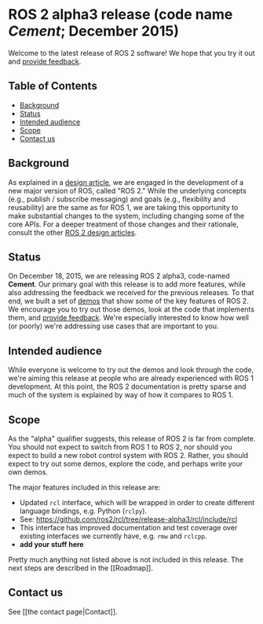 # ROS 2 alpha3 release (code name *Cement*; December 2015)

Welcome to the latest release of ROS 2 software!  We hope that you try it out and [provide feedback](#contact-us).

## Table of Contents

- [Background](#background)
- [Status](#status)
- [Intended audience](#intended-audience)
- [Scope](#scope)
- [Contact us](#contact-us)

## Background

As explained in a [design
article](http://design.ros2.org/articles/why_ros2.html), we are engaged in
the development of a new major version of ROS, called "ROS 2." While the
underlying concepts (e.g., publish / subscribe messaging) and goals (e.g.,
flexibility and reusability) are the same as for ROS 1, we are taking this
opportunity to make substantial changes to the system, including changing
some of the core APIs.
For a deeper treatment of those changes and their
rationale, consult the other [ROS 2 design
articles](http://design.ros2.org).

## Status

On December 18, 2015, we are releasing ROS 2 alpha3,
code-named **Cement**.
Our primary goal with this release is to add more features, while also addressing the feedback we received for the previous releases.
To that end, we built a set of [demos](Tutorials) that
show some of the key features of ROS 2.
We encourage you to try out those
demos, look at the code that implements them, and [provide
feedback](#contact-us).
We're especially interested to know how well (or
poorly) we're addressing use cases that are important to you.

## Intended audience

While everyone is welcome to try out the demos and look through the code, we're aiming this release at people who are already experienced with ROS 1 development.
At this point, the ROS 2 documentation is pretty sparse and much of the system is explained by way of how it compares to ROS 1.

## Scope

As the "alpha" qualifier suggests, this release of ROS 2 is far from
complete.
You should not expect to switch from ROS 1 to ROS 2, nor should
you expect to build a new robot control system with ROS 2.
Rather, you
should expect to try out some demos, explore the code, and perhaps write
your own demos.

The major features included in this release are:

- Updated `rcl` interface, which will be wrapped in order to create different language bindings, e.g. Python (`rclpy`).
 - See: https://github.com/ros2/rcl/tree/release-alpha3/rcl/include/rcl
 - This interface has improved documentation and test coverage over existing interfaces we currently have, e.g. `rmw` and `rclcpp`.
- **add your stuff here**

Pretty much anything not listed above is not included in this release.
The next steps are described in the [[Roadmap]].

## Contact us

See [[the contact page|Contact]].